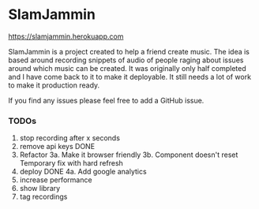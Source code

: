 # SlamJammin

https://slamjammin.herokuapp.com

SlamJammin is a project created to help a friend create music. The idea is based around recording snippets of audio of people raging about issues around which music can be created. It was originally only half completed and I have come back to it to make it deployable. It still needs a lot of work to make it production ready.

If you find any issues please feel free to add a GitHub issue.

### TODOs

1. stop recording after x seconds
2. remove api keys DONE
3. Refactor
3a. Make it browser friendly
3b. Component doesn't reset
  Temporary fix with hard refresh
4. deploy DONE
4a. Add google analytics
5. increase performance
6. show library
7. tag recordings

